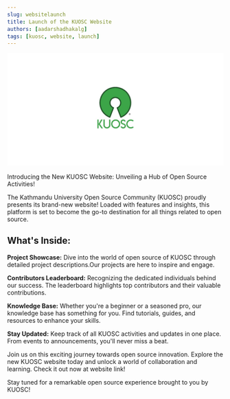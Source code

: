 ```yaml
---
slug: websitelaunch
title: Launch of the KUOSC Website
authors: [aadarshadhakalg]
tags: [kuosc, website, launch]
---
```


![KUOSC Banner](./kuosc-plain-banner.jpeg)

Introducing the New KUOSC Website: Unveiling a Hub of Open Source Activities!

The Kathmandu University Open Source Community (KUOSC) proudly presents its brand-new website! Loaded with features and insights, this platform is set to become the go-to destination for all things related to open source.

## What's Inside:

**Project Showcase:** Dive into the world of open source of KUOSC through detailed project descriptions.Our projects are here to inspire and engage.

**Contributors Leaderboard:** Recognizing the dedicated individuals behind our success. The leaderboard highlights top contributors and their valuable contributions.

**Knowledge Base:** Whether you're a beginner or a seasoned pro, our knowledge base has something for you. Find tutorials, guides, and resources to enhance your skills.

**Stay Updated:** Keep track of all KUOSC activities and updates in one place. From events to announcements, you'll never miss a beat.

Join us on this exciting journey towards open source innovation. Explore the new KUOSC website today and unlock a world of collaboration and learning. Check it out now at website link!

Stay tuned for a remarkable open source experience brought to you by KUOSC!
